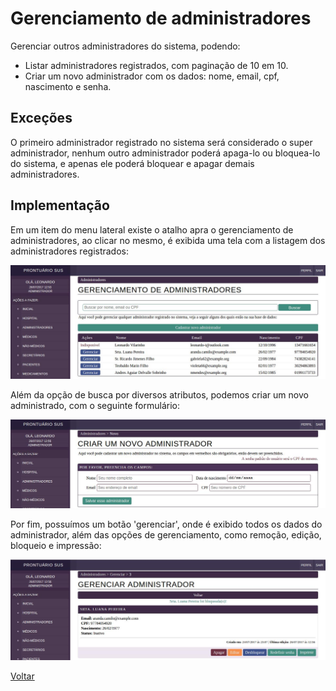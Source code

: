# Gerenciamento de administradores

Gerenciar outros administradores do sistema, podendo:

* Listar administradores registrados, com paginação de 10 em 10.
* Criar um novo administrador com os dados: nome, email, cpf, nascimento e senha.


## Exceções

O primeiro administrador registrado no sistema será considerado o super administrador, nenhum outro administrador poderá apaga-lo ou bloquea-lo do sistema, e apenas ele poderá bloquear e apagar demais administradores.

## Implementação

Em um item do menu lateral existe o atalho apra o gerenciamento de administradores, ao clicar no mesmo, é exibida uma tela com a listagem dos administradores registrados:

![Tela de login](./img/lista-adm.jpeg?raw=true)


Além da opção de busca por diversos atributos, podemos criar um novo administrado, com o seguinte formulário:

![Painel inicial](./img/cadastro-adm.jpeg?raw=true)

Por fim, possuímos um botão 'gerenciar', onde é exibido todos os dados do administrador, além das opções de gerenciamento, como remoção, edição, bloqueio e impressão:

![Tela de login](./img/gerencia-adm.jpeg?raw=true)


[Voltar](../README.md)
